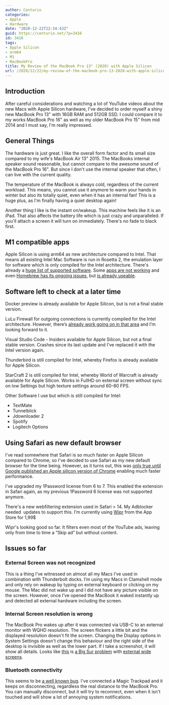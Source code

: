 ```yaml
---
author: Centurio
categories:
- Apple
- Hardware
date: "2020-12-22T22:34:43Z"
guid: https://centurio.net/?p=3416
id: 3416
tags:
- Apple Silicon
- arm64
- M1
- MacBookPro
title: My Review of the MacBook Pro 13" (2020) with Apple Silicon
url: /2020/12/22/my-review-of-the-macbook-pro-13-2020-with-apple-silicon/
---
```

## Introduction

After careful considerations and watching a lot of YouTube videos about the new Macs with Apple Silicon hardware, I've decided to order myself a shiny new MacBook Pro 13" with 16GB RAM and 512GB SSD. I could compare it to my works MacBook Pro 16" as well as my older MacBook Pro 15" from mid 2014 and I must say, I'm really impressed.

## General Things

The hardware is just great. I like the overall form factor and its small size compared to my wife's MacBook Air 13" 2015. The MacBooks internal speaker sound reasonable, but cannot compare to the awesome sound of the MacBook Pro 16". But since I don't use the internal speaker that often, I can live with the current quality.

The temperature of the MacBook is always cold, regardless of the current workload. This means, you cannot use it anymore to warm your hands in winter but also its totally quiet, even when it has an internal fan! This is a huge plus, as I'm finally having a quiet desktop again!

Another thing I like is the instant on/wakeup. This machine feels like it is an iPad. That also affects the battery life which is just crazy and unparalleled. If you'll attach a screen it will turn on immediately. There's no fade to black first.

## M1 compatible apps

Apple Silicon is using arm64 as new architecture compared to Intel. That means all existing Intel Mac Software is run in Rosetta 2, the emulation layer for software which is only compiled for the Intel architecture. There's already a [huge list of supported software](https://isapplesiliconready.com/de/for/m1). Some [apps are not working](https://forums.macrumors.com/threads/big-sur-working-not-working-apps.2242312/) and even [Homebrew has its ongoing issues](https://github.com/Homebrew/brew/issues/7857), but [is already useable](https://soffes.blog/homebrew-on-apple-silicon).

## Software left to check at a later time

Docker preview is already available for Apple Silicon, but is not a final stable version.

LuLu Firewall for outgoing connections is currently compiled for the Intel architecture. However, there’s [already work going on in that area](https://twitter.com/patrickwardle/status/1336144373549953024?s=20) and I’m looking forward to it.

Visual Studio Code - Insiders available for Apple Silicon, but not a final stable version. Crashes since its last update and I’ve replaced it with the Intel version again.

Thunderbird is still compiled for Intel, whereby Firefox is already available for Apple Silicon.

StarCraft 2 is still compiled for Intel, whereby World of Warcraft is already available for Apple Silicon. Works in FullHD on external screen without sync on low Settings but high texture settings around 60-80 FPS.

Other Software I use but which is still compiled for Intel:

  * TextMate
  * Tunnelblick
  * Jdownloader 2
  * Spotify
  * Logitech Options

## Using Safari as new default browser

I've read somewhere that Safari is so much faster on Apple Silicon compared to Chrome, so I've decided to use Safari as my new default browser for the time being. However, as it turns out, this was [only true until Google published an Apple silicon version of Chrome](https://www.imore.com/google-chrome-sees-2x-performance-boost-apple-silicon) enabling much faster performance.

I've upgraded my 1Password license from 6 to 7. This enabled the extension in Safari again, as my previous 1Password 6 license was not supported anymore.

There's a new webfiltering extension used in Safari > 14. My Adblocker needed&nbsp; updates to support this. I’m currently using [Wipr](https://giorgiocalderolla.com/index.html) from the App Store for 1,99$[]()

Wipr's looking good so far. It filters even most of the YouTube ads, leaving only from time to time a “Skip ad” but without content.

## Issues so far

### External Screen was not recognized

This is a thing I’ve witnessed on almost all my Macs I’ve used in combination with Thunderbolt docks. I’m using my Macs in Clamshell mode and only rely on wakeup by typing on external keyboard or clicking on my mouse. The Mac did not wake up and I did not have any picture visible on the screen. However, once I’ve opened the MacBook it waked instantly up and detected all external hardware including the screen.

### Internal Screen resolution is wrong

The MacBook Pro wakes up after it was connected via USB-C to an external monitor with WQHD resolution. The screen flickers a little bit and the displayed resolution doesn't fit the screen. Changing the Display options in System Settings doesn't change this behaviour and the right side of the desktop is invisible as well as the lower part. If I take a screenshot, it will show all details. Looks like [this](https://developer.apple.com/forums/thread/654876) is [a Big Sur problem](https://forums.macrumors.com/threads/m1-air-ghosting-flickering-with-external-display.2271670) with [external wide screens](https://screenrant.com/apple-m1-mac-external-display-issue-app-solution/).

### Bluetooth connectivity

This seems to be [a well known bug](https://www.reddit.com/r/macmini/comments/jye3hc/m1_mac_mini_has_bluetooth_issues/). I've connected a Magic Trackpad and it keeps on disconnecting, regardless the real distance to the MacBook Pro. You can manually disconnect, but it will try to reconnect, even when it isn't touched and will show a lot of annoying system notifications.